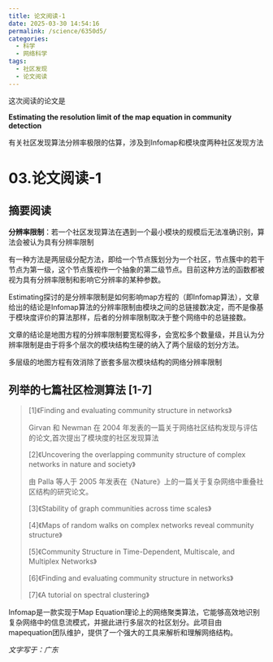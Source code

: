 ```yaml
---
title: 论文阅读-1
date: 2025-03-30 14:54:16
permalink: /science/6350d5/
categories:
  - 科学
  - 网络科学
tags:
  - 社区发现
  - 论文阅读
---
```


这次阅读的论文是

**Estimating the resolution limit of the map equation in community detection**

有关社区发现算法分辨率极限的估算，涉及到Infomap和模块度两种社区发现方法

<!-- more -->

# 03.论文阅读-1

## 摘要阅读

**分辨率限制**：若一个社区发现算法在遇到一个最小模块的规模后无法准确识别，算法会被认为具有分辨率限制

有一种方法是两层级分配方法，即给一个节点簇划分为一个社区，节点簇中的若干节点为第一级，这个节点簇视作一个抽象的第二级节点。目前这种方法的函数都被视为具有分辨率限制和影响它分辨率的某种参数。

Estimating探讨的是分辨率限制是如何影响map方程的（即Infomap算法），文章给出的结论是Infomap算法的分辨率限制由模块之间的总链接数决定，而不是像基于模块度评价的算法那样，后者的分辨率限制取决于整个网络中的总链接数。

文章的结论是地图方程的分辨率限制要宽松得多，会宽松多个数量级，并且认为分辨率限制是由于将多个层次的模块结构生硬的纳入了两个层级的划分方法。

多层级的地图方程有效消除了嵌套多层次模块结构的网络分辨率限制

## 列举的七篇社区检测算法 [1-7]

> [1]《Finding and evaluating community structure in networks》
>
>  Girvan 和 Newman 在 2004 年发表的一篇关于网络社区结构发现与评估的论文,首次提出了模块度的社区发现算法
>
> [2]《Uncovering the overlapping community structure of complex networks in nature and society》
>
> 由 Palla 等人于 2005 年发表在《Nature》上的一篇关于复杂网络中重叠社区结构的研究论文。
>
> [3]《Stability of graph communities across time scales》
>
> [4]《Maps of random walks on complex networks reveal community structure》
>
> [5]《Community Structure in Time-Dependent, Multiscale, and Multiplex Networks》
>
> [6]《Finding and evaluating community structure in networks》
>
> [7]《A tutorial on spectral clustering》

Infomap是一款实现于Map Equation理论上的网络聚类算法，它能够高效地识别复杂网络中的信息流模式，并据此进行多层次的社区划分。此项目由mapequation团队维护，提供了一个强大的工具来解析和理解网络结构。

*文字写于：广东*